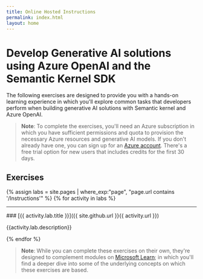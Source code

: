 ```yaml
---
title: Online Hosted Instructions
permalink: index.html
layout: home
---
```


# Develop Generative AI solutions using Azure OpenAI and the Semantic Kernel SDK

The following exercises are designed to provide you with a hands-on learning experience in which you'll explore common tasks that developers perform when building generative AI solutions with Semantic kernel and Azure OpenAI.

> **Note**: To complete the exercises, you'll need an Azure subscription in which you have sufficient permissions and quota to provision the necessary Azure resources and generative AI models. If you don't already have one, you can sign up for an [Azure account](https://azure.microsoft.com/free). There's a free trial option for new users that includes credits for the first 30 days.

## Exercises

{% assign labs = site.pages | where_exp:"page", "page.url contains '/Instructions'" %}
{% for activity in labs  %}
<hr>
### [{{ activity.lab.title }}]({{ site.github.url }}{{ activity.url }})

{{activity.lab.description}}

{% endfor %}

> **Note**: While you can complete these exercises on their own, they're designed to complement modules on [Microsoft Learn](https://learn.microsoft.com/training/paths/develop-ai-agents-azure-open-ai-semantic-kernel-sdk/); in which you'll find a deeper dive into some of the underlying concepts on which these exercises are based.



